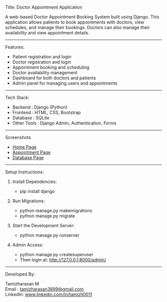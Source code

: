 Title: Doctor Appointment Application

A web-based Doctor Appointment Booking System built using Django. 
This application allows patients to book appointments with doctors, view schedules, and manage their bookings. 
Doctors can also manage their availability and view appointment details.

------------------------------------------------------------

Features:

- Patient registration and login
- Doctor registration and login
- Appointment booking and scheduling
- Doctor availability management
- Dashboard for both doctors and patients
- Admin panel for managing users and appointments

------------------------------------------------------------

Tech Stack:

- Backend      : Django (Python)
- Frontend     : HTML, CSS, Bootstrap
- Database     : SQLite
- Other Tools  : Django Admin, Authentication, Forms

------------------------------------------------------------

Screenshots 

- [Home Page](screentshots/home.jpg)  
- [Appointment Page](screentshots/appointments.jpg)
- [Database Page](screentshots/database.jpg)

------------------------------------------------------------

Setup Instructions:

1. Install Dependencies:
     - pip install django

2. Run Migrations:
     - python manage.py makemigrations
     - python manage.py migrate

3. Start the Development Server:
    - python manage.py runserver

4. Admin Access:
    - python manage.py createsuperuser
    - Then login at: http://127.0.0.1:8000/admin/

------------------------------------------------------------

Developed By:

Tamizharasan M  
Email   : tamizharasan3899@gmail.com  
LinkedIn: www.linkedin.com/in/tamizh0011
